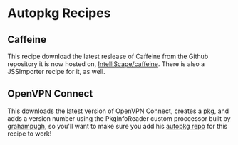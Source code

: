 # Autopkg Recipes

## Caffeine
This recipe download the latest reslease of Caffeine from the Github repository it is now hosted on, [IntelliScape/caffeine](https://github.com/IntelliScape/caffeine). There is also a JSSImporter recipe for it, as well.

## OpenVPN Connect
This downloads the latest version of OpenVPN Connect, creates a pkg, and adds a version number using the PkgInfoReader custom proccessor built by [grahampugh](http://github.com/grahampugh), so you'll want to make sure you add his [autopkg repo](https://github.com/autopkg/grahampugh-recipes) for this recipe to work!
